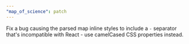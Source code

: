 ```yaml
---
"map_of_science": patch
---
```


Fix a bug causing the parsed map inline styles to include a `-` separator that's incompatible with React - use camelCased CSS properties instead.
